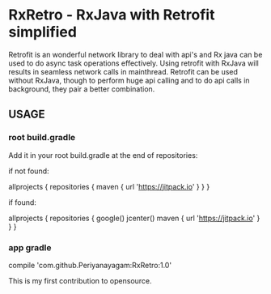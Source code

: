 # RxRetro - RxJava with Retrofit simplified

Retrofit is an wonderful network library to deal with api's and Rx java can be used to do async task operations effectively.
Using retrofit with RxJava will results in seamless network calls in mainthread. Retrofit can be used without RxJava, though to
perform huge api calling and to do api calls in background, they pair a better combination.

## USAGE

### root build.gradle

Add it in your root build.gradle at the end of repositories:

if not found:

allprojects {
		repositories {
			maven { url 'https://jitpack.io' }
		}
	}

if found:

allprojects {
    repositories {
        google()
        jcenter()
        maven { url 'https://jitpack.io' }
    }
}

### app gradle

compile 'com.github.Periyanayagam:RxRetro:1.0'


This is my first contribution to opensource.

